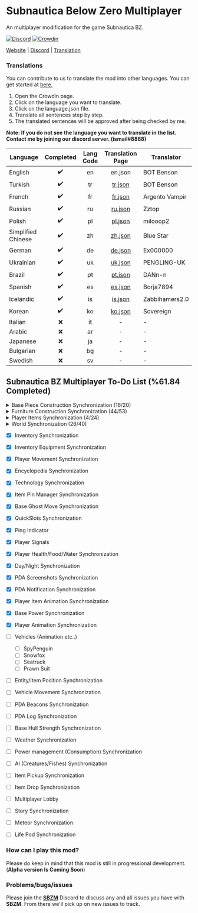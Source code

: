 # Subnautica Below Zero Multiplayer

An multiplayer modification for the game Subnautica BZ.

[![Discord](https://img.shields.io/discord/994133148046725160?logo=discord&logoColor=white)](https://discord.gg/Gq9nush6SP)
[![Crowdin](https://badges.crowdin.net/subnautica-bz-multiplayer-mod/localized.svg)](https://crowdin.com/project/subnautica-bz-multiplayer-mod)

[Website](https://subnauticamultiplayer.com/) | [Discord](https://discord.gg/Gq9nush6SP) | [Translation](https://crowdin.com/project/subnautica-bz-multiplayer-mod)

### Translations
You can contribute to us to translate the mod into other languages. You can get started at [here.](https://crowdin.com/project/subnautica-bz-multiplayer-mod/)

1. Open the Crowdin page.
2. Click on the language you want to translate.
3. Click on the language.json file.
4. Translate all sentences step by step.
5. The translated sentences will be approved after being checked by me.

**Note: If you do not see the language you want to translate in the list. Contact me by joining our discord server. (ismail#8888)**

| Language           | Completed | Lang Code | Translation Page                                                                                           | Translator     |
|--------------------|:-----------:|:-----------:|:------------------------------------------------------------------------------------------------------------:|----------------|
| English            | ✔️        | en        | en.json | BOT Benson     |
| Turkish            | ✔️        | tr        | [tr.json](https://crowdin.com/project/subnautica-bz-multiplayer-mod/tr) | BOT Benson     |
| French             | ✔️        | fr        | [fr.json](https://crowdin.com/project/subnautica-bz-multiplayer-mod/fr) | Argento Vampir |
| Russian            | ✔️        | ru        | [ru.json](https://crowdin.com/project/subnautica-bz-multiplayer-mod/ru) | Zztop              |
| Polish             | ✔️        | pl        | [pl.json](https://crowdin.com/project/subnautica-bz-multiplayer-mod/pl) | milooop2 |
| Simplified Chinese | ✔️        | zh        | [zh.json](https://crowdin.com/project/subnautica-bz-multiplayer-mod/zh-CN) | Blue Star |
| German             | ✔️        | de        | [de.json](https://crowdin.com/project/subnautica-bz-multiplayer-mod/de) | Ex000000 |
| Ukrainian          | ✔️        | uk        | [uk.json](https://crowdin.com/project/subnautica-bz-multiplayer-mod/uk) | PENGLING-UK |
| Brazil             | ✔️        | pt        | [pt.json](https://crowdin.com/project/subnautica-bz-multiplayer-mod/pt-BR) | DANn-n |
| Spanish            | ✔️        | es        | [es.json](https://crowdin.com/project/subnautica-bz-multiplayer-mod/es-ES) | Borja7894 |
| Icelandic          | ✔️        | is        | [is.json](https://crowdin.com/project/subnautica-bz-multiplayer-mod/is) | Zabbihamers2.0 |
| Korean             | ✔️        | ko        | [ko.json](https://crowdin.com/project/subnautica-bz-multiplayer-mod/ko) | Sovereign |
| Italian            | ❌        | it        | - | - |
| Arabic             | ❌        | ar        | - | - |
| Japanese           | ❌        | ja        | - | - |
| Bulgarian          | ❌        | bg        | - | - |
| Swedish            | ❌        | sv        | - | - |
 

## Subnautica BZ Multiplayer To-Do List (%61.84 Completed)

<details>
  <summary>Base Piece Construction Synchronization (16/20)</summary>

- [x] BaseObservatory
- [x] BaseWindow
- [x] BaseCorridorI
- [x] BaseCorridorL
- [x] BaseCorridorT
- [x] BaseCorridorX
- [x] BaseCorridorGlassI
- [x] BaseCorridorGlassL
- [x] BaseLargeRoom
- [x] BaseLargeGlassDome
- [x] BaseRoom
- [x] BaseGlassDome
- [x] BaseReinforcement
- [x] BaseHatch
- [x] BaseFoundation
- [x] BaseConnector
- [ ] BaseMapRoom
- [ ] BaseMoonpool
- [ ] BaseControlRoom
- [ ] BaseMoonpoolExpansion	
</details> 

<details>
  <summary>Furniture Construction Synchronization (44/53)</summary>

- [x] BarTable
- [x] ExecutiveDesk
- [x] SingleWallShelf
- [x] WallShelves	
- [x] StarshipDesk
- [x] LabCounter
- [x] VendingMachine
- [x] Toilet
- [x] AromatherapyLamp
- [x] EmmanuelPendulum
- [x] Shower
- [x] Sink
- [x] SmallStove	
- [x] Sign
- [x] BaseLadder
- [x] BasePlanter
- [x] PictureFrame	
- [x] Jukebox
- [x] Speaker
- [x] Trashcans
- [x] LabTrashcan
- [x] Aquarium
- [x] Workbench
- [x] Fabricator
- [x] StarshipChair
- [x] StarshipChair2
- [x] StarshipChair3
- [x] Bench
- [x] Techlight
- [x] Spotlight
- [x] Snowman
- [x] SmallLocker
- [x] Locker
- [x] PowerTransmitter
- [x] ThermalPlant
- [x] SolarPanel
- [x] BaseBioReactor
- [x] BaseNuclearReactor
- [x] BasePartition
- [x] BasePartitionDoor
- [x] BatteryCharger
- [x] PowerCellCharger
- [x] Recyclotron
- [x] CoffeeVendingMachine
- [ ] Hoverpad
- [ ] FarmingTray
- [ ] BaseFiltrationMachine
- [ ] BaseBulkhead
- [ ] BaseUpgradeConsole
- [ ] BaseWaterPark
- [ ] PlanterPots (PlanterPot / PlanterPot2 / PlanterPot3 / PlanterBox / PlanterShelf)
- [ ] Beds (Bed2 / NarrowBed / BedJeremiah / BedSam / BedZeta / BedDanielle / BedEmmanuel / BedFred / BedParvan)
- [ ] Fridge
</details>

<details>
  <summary>Player Items Synchronization (4/24)</summary>
  
- [x] Scanner
- [x] Builder
- [x] Knife
- [x] HeatBlade
- [ ] Welder
- [ ] Flashlight
- [ ] DiveReel
- [ ] AirBladder
- [ ] Flare
- [ ] LaserCutter
- [ ] PropulsionCannon
- [ ] LEDLight
- [ ] Thumper
- [ ] MetalDetector
- [ ] SpyPenguin
- [ ] SpyPenguinRemote
- [ ] TeleportationToo
- [ ] Seaglide
- [ ] Constructor
- [ ] Beacon
- [ ] SmallStorage
- [ ] QuantumLocker
- [ ] Gravsphere
- [ ] Coffee  
</details>

<details>
  <summary>World Synchronization (26/40)</summary>
  
- [x] ThermalLily
- [x] Fragments
- [x] PDA
- [x] JukeboxDisks
- [x] Static Items
	- [x] ScrapMetal
	- [x] Water
	- [x] DisinfectedWater
	- [x] Flare
	- [x] NutrientBlock
	- [x] FirstAidKit
	- [x] CopperWire
- [x] OxygenPlant
- [x] SupplyCrate
- [x] BlueprintHandTarget
- [x] Scanner (Fragments/Plants/Environment/etc..)
- [ ] Plants
	- [x] GenericRibbon
	- [x] PurpleStalk
	- [x] TwistyBridgesMushroom
	- [x] RedBush
	- [x] DeepLilyShroom
	- [x] LilyPadResource
	- [x] Creepvine
	- [x] KelpRootPustule
	- [x] Spotted Dockleaf
	- [x] Hardy Cave Bush
	- [ ] Brinicle
	- [ ] IceFruitPlant
	- [ ] FruitPlant
	- [ ] CreepvineSeedCluster
	- [ ] Antennae Plant
	- [ ] Preston's Plant
	- [ ] Lantern Tree
	- [ ] Marblemelon Plant
	- [ ] Horseshoe Shrub
	- [ ] Chinese Potato Plant
- [ ] Fishes
- [ ] Creatures
- [ ] Dynamic Items (Limestone/Kyanit/etc..)
</details>

- [x] Inventory Synchronization
- [x] Inventory Equipment Synchronization
- [x] Player Movement Synchronization
- [x] Encyclopedia Synchronization
- [x] Technology Synchronization
- [x] Item Pin Manager Synchronization
- [x] Base Ghost Move Synchronization
- [x] QuickSlots Synchronization
- [x] Ping Indicator
- [x] Player Signals
- [x] Player Health/Food/Water Synchronization
- [x] Day/Night Synchronization
- [x] PDA Screenshots Synchronization
- [x] PDA Notification Synchronization
- [x] Player Item Animation Synchronization
- [x] Base Power Synchronization
- [x] Player Animation Synchronization
- [ ] Vehicles (Animation etc..)
	- [ ] SpyPenguin
	- [ ] Snowfox
	- [ ] Seatruck
	- [ ] Prawn Suit
- [ ] Entity/Item Position Synchronization
- [ ] Vehicle Movement Synchronization
- [ ] PDA Beacons Synchronization
- [ ] PDA Log Synchronization
- [ ] Base Hull Strength Synchronization
- [ ] Weather Synchronization
- [ ] Power management (Consumption) Synchronization
- [ ] AI (Creatures/Fishes) Synchronization
- [ ] Item Pickup Synchronization
- [ ] Item Drop Synchronization
- [ ] Multiplayer Lobby
- [ ] Story Synchronization
- [ ] Meteor Synchronization
- [ ] Life Pod Synchronization
 

### How can I play this mod?

Please do keep in mind that this mod is still in progressional development. (**Alpha version Is Coming Soon**)

### Problems/bugs/issues

Please join the <a href="https://discord.gg/Gq9nush6SP">**SBZM**</a> Discord to discuss any and all issues you have with **SBZM**. From there we'll pick up on new issues to track.
